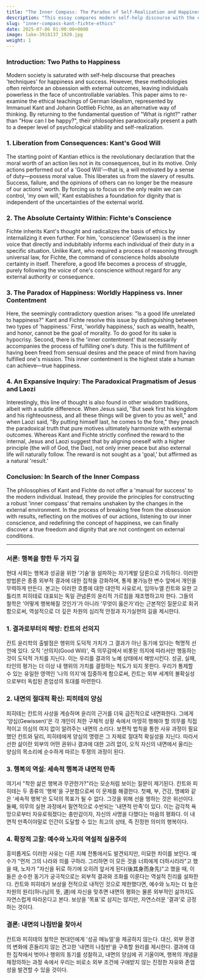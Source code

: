 ```yaml
---
title: "The Inner Compass: The Paradox of Self-Realization and Happiness in Kant and Fichte's Ethics"
description: "This essay compares modern self-help discourse with the ethical teachings of German idealism, and explores how the philosophies of Kant and Fichte suggest a path to inner reflection that goes beyond consequentialism."
slug: "inner-compass-kant-fichte-ethics"
date: 2025-07-06 01:00:00+0000
image: lake-3918137_1920.jpg
weight: 1
---
```


### Introduction: Two Paths to Happiness

Modern society is saturated with self-help discourse that preaches 'techniques' for happiness and success. However, these methodologies often reinforce an obsession with external outcomes, leaving individuals powerless in the face of uncontrollable variables. This paper aims to re-examine the ethical teachings of German Idealism, represented by Immanuel Kant and Johann Gottlieb Fichte, as an alternative way of thinking. By returning to the fundamental question of "What is right?" rather than "How can I be happy?", their philosophies paradoxically present a path to a deeper level of psychological stability and self-realization.

### 1. Liberation from Consequences: Kant's Good Will

The starting point of Kantian ethics is the revolutionary declaration that the moral worth of an action lies not in its consequences, but in its motive. Only actions performed out of a 'Good Will'—that is, a will motivated by a sense of duty—possess moral value. This liberates us from the slavery of results. Success, failure, and the opinions of others can no longer be the measure of our actions' worth. By forcing us to focus on the only realm we can control, 'my own will,' Kant establishes a foundation for dignity that is independent of the uncertainties of the external world.

### 2. The Absolute Certainty Within: Fichte's Conscience

Fichte inherits Kant's thought and radicalizes the basis of ethics by internalizing it even further. For him, 'conscience' (Gewissen) is the inner voice that directly and indubitably informs each individual of their duty in a specific situation. Unlike Kant, who required a process of reasoning through universal law, for Fichte, the command of conscience holds absolute certainty in itself. Therefore, a good life becomes a process of struggle, purely following the voice of one's conscience without regard for any external authority or consequence.

### 3. The Paradox of Happiness: Worldly Happiness vs. Inner Contentment

Here, the seemingly contradictory question arises: "Is a good life unrelated to happiness?" Kant and Fichte resolve this issue by distinguishing between two types of 'happiness.' First, 'worldly happiness,' such as wealth, health, and honor, cannot be the goal of morality. To do good for its sake is hypocrisy. Second, there is the 'inner contentment' that necessarily accompanies the process of fulfilling one's duty. This is the fulfillment of having been freed from sensual desires and the peace of mind from having fulfilled one's mission. This inner contentment is the highest state a human can achieve—true happiness.

### 4. An Expansive Inquiry: The Paradoxical Pragmatism of Jesus and Laozi

Interestingly, this line of thought is also found in other wisdom traditions, albeit with a subtle difference. When Jesus said, "But seek first his kingdom and his righteousness, and all these things will be given to you as well," and when Laozi said, "By putting himself last, he comes to the fore," they preach the paradoxical truth that pure motives ultimately harmonize with external outcomes. Whereas Kant and Fichte strictly confined the reward to the internal, Jesus and Laozi suggest that by aligning oneself with a higher principle (the will of God, the Dao), not only inner peace but also external life will naturally follow. The reward is not sought as a 'goal,' but affirmed as a natural 'result.'

### Conclusion: In Search of the Inner Compass

The philosophies of Kant and Fichte do not offer a 'manual for success' to the modern individual. Instead, they provide the principles for constructing a robust 'inner compass' that remains unshaken by the changes in the external environment. In the process of breaking free from the obsession with results, reflecting on the motives of our actions, listening to our inner conscience, and redefining the concept of happiness, we can finally discover a true freedom and dignity that are not contingent on external conditions.

---

### 서론: 행복을 향한 두 가지 길

현대 사회는 행복과 성공을 위한 '기술'을 설파하는 자기계발 담론으로 가득하다. 이러한 방법론은 종종 외부적 결과에 대한 집착을 강화하며, 통제 불가능한 변수 앞에서 개인을 무력하게 만든다. 본고는 이러한 흐름에 대한 대안적 사유로서, 임마누엘 칸트와 요한 고틀리프 피히테로 대표되는 독일 관념론의 윤리적 가르침을 재조명하고자 한다. 그들의 철학은 '어떻게 행복해질 것인가'가 아니라 '무엇이 옳은가'라는 근본적인 질문으로 회귀함으로써, 역설적으로 더 깊은 차원의 심리적 안정과 자기실현의 길을 제시한다.

### 1. 결과로부터의 해방: 칸트의 선의지

칸트 윤리학의 출발점은 행위의 도덕적 가치가 그 결과가 아닌 동기에 있다는 혁명적 선언에 있다. 오직 '선의지(Good Will)', 즉 의무감에서 비롯된 의지에 따라서만 행동하는 것이 도덕적 가치를 지닌다. 이는 우리를 결과의 노예 상태에서 해방시킨다. 성공, 실패, 타인의 평가는 더 이상 내 행위의 가치를 결정하는 척도가 되지 못한다. 우리가 통제할 수 있는 유일한 영역인 '나의 의지'에 집중하게 함으로써, 칸트는 외부 세계의 불확실성으로부터 독립된 존엄성의 토대를 마련한다.

### 2. 내면의 절대적 확신: 피히테의 양심

피히테는 칸트의 사상을 계승하며 윤리의 근거를 더욱 급진적으로 내면화한다. 그에게 '양심(Gewissen)'은 각 개인이 처한 구체적 상황 속에서 마땅히 행해야 할 의무를 직접적이고 의심의 여지 없이 알려주는 내면의 소리다. 보편적 법칙을 통한 사유 과정이 필요했던 칸트와 달리, 피히테에게 양심의 명령은 그 자체로 절대적 확실성을 지닌다. 따라서 선한 삶이란 외부의 어떤 권위나 결과에 대한 고려 없이, 오직 자신의 내면에서 울리는 양심의 목소리에 순수하게 따르는 투쟁의 과정이 된다.

### 3. 행복의 역설: 세속적 행복과 내면적 만족

여기서 "착한 삶은 행복과 무관한가?"라는 모순처럼 보이는 질문이 제기된다. 칸트와 피히테는 두 종류의 '행복'을 구분함으로써 이 문제를 해결한다. 첫째, 부, 건강, 명예와 같은 '세속적 행복'은 도덕의 목표가 될 수 없다. 그것을 위해 선을 행하는 것은 위선이다. 둘째, 의무의 실현 과정에서 필연적으로 수반되는 '내면적 만족'이 있다. 이는 감각적 욕망으로부터 자유로워졌다는 충만감이자, 자신의 사명을 다했다는 마음의 평화다. 이 내면적 만족이야말로 인간이 도달할 수 있는 최고의 상태, 즉 진정한 의미의 행복이다.

### 4. 확장적 고찰: 예수와 노자의 역설적 실용주의

흥미롭게도 이러한 사유는 다른 지혜 전통에서도 발견되지만, 미묘한 차이를 보인다. 예수가 "먼저 그의 나라와 의를 구하라. 그리하면 이 모든 것을 너희에게 더하시리라"고 했을 때, 노자가 "자신을 뒤로 하기에 오히려 앞서게 된다(後其身而身先)"고 했을 때, 이들은 순수한 동기가 궁극적으로는 외부적 결과와 조화를 이룬다는 역설적 진리를 설파한다. 칸트와 피히테가 보상을 전적으로 내적인 것으로 제한했다면, 예수와 노자는 더 높은 차원의 원리(하나님의 뜻, 道)에 자신을 맞추면 내면의 평화는 물론 외부적인 삶까지도 자연스럽게 따라온다고 본다. 보상을 '목표'로 삼지는 않지만, 자연스러운 '결과'로 긍정하는 것이다.

### 결론: 내면의 나침반을 찾아서

칸트와 피히테의 철학은 현대인에게 '성공 매뉴얼'을 제공하지 않는다. 대신, 외부 환경의 변화에 흔들리지 않는 견고한 '내면의 나침반'을 구축할 원리를 제시한다. 결과에 대한 집착에서 벗어나 행위의 동기를 성찰하고, 내면의 양심에 귀 기울이며, 행복의 개념을 재정의하는 과정 속에서 우리는 비로소 외부 조건에 구애받지 않는 진정한 자유와 존엄성을 발견할 수 있을 것이다.
